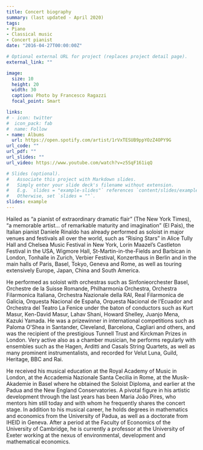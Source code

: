 ```yaml
---
title: Concert biography
summary: (last updated - April 2020)
tags:
- Piano
- Classical music
- Concert pianist
date: "2016-04-27T00:00:00Z"

# Optional external URL for project (replaces project detail page).
external_link: ""

image:
  size: 10
  height: 20
  width: 30
  caption: Photo by Francesco Ragazzi
  focal_point: Smart

links:
# - icon: twitter
#  icon_pack: fab
#  name: Follow
- name: Albums
  url: https://open.spotify.com/artist/1rVxTESUB9ppYOzZ4OPY9G
url_code: ""
url_pdf: ""
url_slides: ""
url_video: https://www.youtube.com/watch?v=z5SqF161iqQ

# Slides (optional).
#   Associate this project with Markdown slides.
#   Simply enter your slide deck's filename without extension.
#   E.g. `slides = "example-slides"` references `content/slides/example-slides.md`.
#   Otherwise, set `slides = ""`.
slides: example
---
```


Hailed as “a pianist of extraordinary dramatic flair” (The New York Times), “a memorable artist… of remarkable maturity and imagination” (El Paìs), the Italian pianist Daniele Rinaldo has already performed as soloist in major venues and festivals all over the world, such as “Rising Stars” in Alice Tully Hall and Chelsea Music Festival in New York, Lorin Maazel’s Castleton Festival in the USA, Wigmore Hall, St-Martin-in-the-Fields and Barbican in London, Tonhalle in Zurich, Verbier Festival, Konzerthaus in Berlin and in the main halls of Paris, Basel, Tokyo, Geneva and Rome, as well as touring extensively Europe, Japan, China and South America.

He performed as soloist with orchestras such as Sinfonieorchester Basel, Orchestre de la Suisse Romande, Philharmonia Orchestra, Orchestra Filarmonica Italiana, Orchestra Nazionale della RAI, Real Filarmonica de Galicia, Orquesta Nacional de España, Orquesta Nacional de l’Ecuador and Orchestra del Teatro La Fenice under the baton of conductors such as Kurt Masur, Ken-David Masur, Lahav Shani, Howard Shelley, Juanjo Mena, Kazuki Yamada. He was a prizewinner in international competitions such as Paloma O'Shea in Santander, Cleveland, Barcelona, Cagliari and others, and was the recipient of the prestigious Tunnell Trust and Kirckman Prizes in London.  Very active also as a chamber musician, he performs regularly with ensembles such as the Hagen, Arditti and Casals String Quartets, as well as many prominent instrumentalists, and recorded for Velut Luna, Guild, Heritage, BBC and Rai.

He received his musical education at the Royal Academy of Music in London, at the Accademia Nazionale Santa Cecilia in Rome, at the Musik-Akademie in Basel where he obtained the Soloist Diploma, and earlier at the Padua and the New England Conservatories. A pivotal figure in his artistic development through the last years has been Maria João Pires, who mentors him still today and with whom he frequently shares the concert stage. In addition to his musical career, he holds degrees in mathematics and economics from the University of Padua, as well as a doctorate from IHEID in Geneva. After a period at the Faculty of Economics of the University of Cambridge, he is currently a professor at the University of Exeter working at the nexus of environmental, development and mathematical economics.
